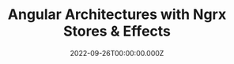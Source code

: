 ---
title: Angular Architectures with Ngrx Stores & Effects
link: https://www.web-developer-conference.de/programm/#/talk/statemanagement-in-angular-mit-ngrx-stores-effects-3
date: 2022-09-26T00:00:00.000Z
image: speaking.jpg
event: Web Developer Conference (WDC) Hamburg
tags: [Angular,NgRx]
dataId: c128c659b3a2421a9f1b066bce55c089
slides: https://speakerdeck.com/fabiangosebrink/angular-architectures-with-ngrx-stores-and-effects
category: talks
---